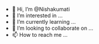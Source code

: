 - 👋 Hi, I’m @Nishakumati
- 👀 I’m interested in ...
- 🌱 I’m currently learning ...
- 💞️ I’m looking to collaborate on ...
- 📫 How to reach me ...

<!---
Nishakumati/Nishakumati is a ✨ special ✨ repository because its `README.md` (this file) appears on your GitHub profile.
You can click the Preview link to take a look at your changes.
--->
